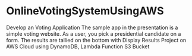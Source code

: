 # OnlineVotingSystemUsingAWS


Develop an Voting Application The sample app in the presentation is a simple voting website. As a user, you pick a presidential candidate on a form. The results are tallied on the bottom with Display Results Project on AWS Cloud using DynamoDB, Lambda Function S3 Bucket
